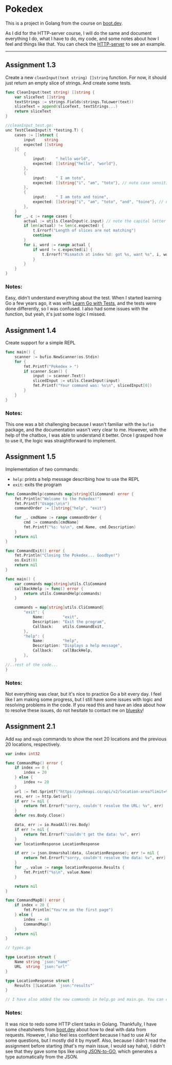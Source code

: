 # Pokedex

This is a project in Golang from the course on [boot.dev](boot.dev).

As I did for the HTTP-server course, I will do the same and document everything I do, what I have to do, my code, and some notes about how I feel and things like that.
You can check the [HTTP-server](https://github.com/toine08/http-server) to see an example.

***

## Assignment 1.3

Create a new `cleanInput(text string) []string` function. For now, it should just return an empty slice of strings. And create some tests.

```go
func CleanInput(text string) []string {
	var sliceText []string
	textStrings := strings.Fields(strings.ToLower(text))
	sliceText = append(sliceText, textStrings...)
	return sliceText
}

//cleanInput_test.go:
unc TestCleanInput(t *testing.T) {
	cases := []struct {
		input    string
		expected []string
	}{
		{
			input:    " hello world",
			expected: []string{"hello", "world"},
		},
		{
			input:    " I am toto",
			expected: []string{"i", "am", "toto"}, // note case sensitivity
		},
		{
			input:    " I am toto and toine",
			expected: []string{"i", "am", "toto", "and", "toine"}, // note case sensitivity
		},
	}
	for _, c := range cases {
		actual := utils.CleanInput(c.input) // note the capital letter for exported function
		if len(actual) != len(c.expected) {
			t.Errorf("Length of slices are not matching")
			continue
		}
		for i, word := range actual {
			if word != c.expected[i] {
				t.Errorf("Mismatch at index %d: got %s, want %s", i, word, c.expected[i])
			}
		}
	}
}

```

### Notes:
Easy, didn't understand everything about the test. When I started learning Go a few years ago, it was with [Learn Go with Tests](https://quii.gitbook.io/learn-go-with-tests), and the tests were done differently, so I was confused. I also had some issues with the function, but yeah, it's just some logic I missed.


## Assignment 1.4

Create support for a simple REPL

```go
func main() {
	scanner := bufio.NewScanner(os.Stdin)
	for {
		fmt.Printf("Pokedex > ")
		if scanner.Scan() {
			input := scanner.Text()
			slicedInput := utils.CleanInput(input)
			fmt.Printf("Your command was: %s\n", slicedInput[0])
		}
	}
}
```

### Notes:

This one was a bit challenging because I wasn't familiar with the `bufio` package, and the documentation wasn't very clear to me. However, with the help of the chatbox, I was able to understand it better. Once I grasped how to use it, the logic was straightforward to implement.

## Assignment 1.5

Implementation of two commands:
- `help`: prints a help message describing how to use the REPL
- `exit`: exits the program

```go
func CommandHelp(commands map[string]CliCommand) error {
    fmt.Println("Welcome to the Pokedex!")
    fmt.Printf("Usage:\n\n")
    commandOrder := []string{"help", "exit"}

    for _, cmdName := range commandOrder {
        cmd := commands[cmdName]
        fmt.Printf("%s: %s\n", cmd.Name, cmd.Description)
    }
    return nil
}

func CommandExit() error {
    fmt.Println("Closing the Pokedex... Goodbye!")
    os.Exit(0)
    return nil
}

func main() {
    var commands map[string]utils.CliCommand
    callBackHelp := func() error {
        return utils.CommandHelp(commands)
    }

    commands = map[string]utils.CliCommand{
        "exit": {
            Name:        "exit",
            Description: "Exit the program",
            Callback:    utils.CommandExit,
        },
        "help": {
            Name:        "help",
            Description: "Displays a help message",
            Callback:    callBackHelp,
        },
    }
//..rest of the code...    
}
```

### Notes: 

Not everything was clear, but it's nice to practice Go a bit every day. I feel like I am making some progress, but I still have some issues with logic and resolving problems in the code. If you read this and have an idea about how to resolve these issues, do not hesitate to contact me on [bluesky](https://bsky.app/profile/togido.xyz)!


## Assignment 2.1

Add `map` and `mapb` commands to show the next 20 locations and the previous 20 locations, respectively.

```go
var index int32

func CommandMap() error {
    if index == 0 {
        index = 20
    } else {
        index += 20
    }
    url := fmt.Sprintf("https://pokeapi.co/api/v2/location-area?limit=%v", index)
    res, err := http.Get(url)
    if err != nil {
        return fmt.Errorf("sorry, couldn't resolve the URL: %v", err)
    }
    defer res.Body.Close()

    data, err := io.ReadAll(res.Body)
    if err != nil {
        return fmt.Errorf("couldn't get the data: %v", err)
    }
    var locationResponse LocationResponse

    if err := json.Unmarshal(data, &locationResponse); err != nil {
        return fmt.Errorf("sorry, couldn't resolve the data: %v", err)
    }
    for _, value := range locationResponse.Results {
        fmt.Printf("%s\n", value.Name)
    }

    return nil
}

func CommandMapB() error {
    if index < 20 {
        fmt.Println("You're on the first page")
    } else {
        index -= 40
        CommandMap()
    }
    return nil
}

// types.go

type Location struct {
    Name string `json:"name"`
    URL  string `json:"url"`
}

type LocationResponse struct {
    Results []Location `json:"results"`
}

// I have also added the new commands in help.go and main.go. You can check this on GitHub!
```

### Notes:
It was nice to redo some HTTP client tasks in Golang. Thankfully, I have some cheatsheets from [boot.dev](boot.dev) about how to deal with data from requests. However, I also feel less confident because I had to use AI for some questions, but I mostly did it by myself. Also, because I didn't read the assignment before starting (that's my main issue, I would say haha), I didn't see that they gave some tips like using [JSON-to-GO](https://mholt.github.io/json-to-go/), which generates a type automatically from the JSON.
